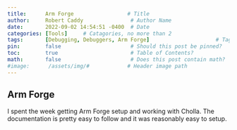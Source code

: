 ```yaml
---
title:      Arm Forge                 # Title
author:     Robert Caddy               # Author Name
date:       2022-09-02 14:54:51 -0400  # Date
categories: [Tools]     # Catagories, no more than 2
tags:       [Debugging, Debuggers, Arm Forge]                     # Tags, any number
pin:        false                      # Should this post be pinned?
toc:        true                       # Table of Contents?
math:       false                      # Does this post contain math?
#image:      /assets/img/#            # Header image path
---
```


## Arm Forge

I spent the week getting Arm Forge setup and working with Cholla. The
documentation is pretty easy to follow and it was reasonably easy to setup.
